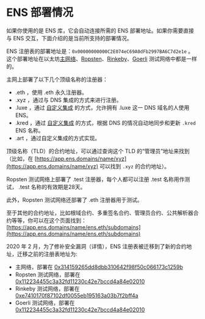 # ENS 部署情况

如果你使用的是 ENS 库，它会自动连接所需的 ENS 部署地址。如果你需要直接与 ENS 交互，下面介绍的是当前所支持的部署情况。

ENS 注册表的部署地址是：`0x00000000000C2E074eC69A0dFb2997BA6C7d2e1e` 。这个部署地址在以太坊[主网络](https://cn.etherscan.com/address/0x00000000000C2E074eC69A0dFb2997BA6C7d2e1e)、[Ropsten](https://ropsten.etherscan.io/address/0x00000000000C2E074eC69A0dFb2997BA6C7d2e1e)、[Rinkeby](https://rinkeby.etherscan.io/address/0x00000000000C2E074eC69A0dFb2997BA6C7d2e1e)、[Goerli](https://goerli.etherscan.io/address/0x00000000000C2E074eC69A0dFb2997BA6C7d2e1e) 测试网络中都是一样的。

主网上部署了以下几个顶级名称的注册器：

* .eth ，使用 .eth 永久注册器。
* .xyz ，通过与 DNS 集成的方式来进行注册。
* .luxe ，通过 [自定义集成](http://join.luxe/) 的方式，允许拥有 .luxe 这一 DNS 域名的人使用 ENS。
* .kred ，通过 [自定义集成](http://domains.kred/) 的方式，根据 DNS 的情况自动地同步和更新 `.kred` ENS 名称。
* .art ，通过自定义集成的方式实现。

顶级名称（TLD）的合约地址，可以通过查询这个 TLD 的“管理员”地址来找到（比如，在 [https://app.ens.domains/name/xyz](https://app.ens.domains/name/xyz) 可以找到 `.xyz` 的合约地址）。

Ropsten 测试网络上部署了 .test 注册器，每个人都可以注册 .test 名称用作测试， .test 名称的有效期是28天。

此外，Ropsten 测试网络还部署了 .eth 注册器用于测试。

至于其他的合约地址，比如根域合约、多重签名合约、管理员合约、公共解析器合约等等，你可以在这个页面找到： [https://app.ens.domains/name/ens.eth/subdomains](https://app.ens.domains/name/ens.eth/subdomains)

2020 年 2 月，为了修补安全漏洞（详情），ENS 注册表被迁移到了新的合约地址，迁移之前的注册表地址为:

* 主网络，部署在 [0x314159265dd8dbb310642f98f50c066173c1259b](https://cn.etherscan.com/address/0x314159265dd8dbb310642f98f50c066173c1259b#code)
* Ropsten 测试网络，部署在 [0x112234455c3a32fd11230c42e7bccd4a84e02010](https://ropsten.etherscan.io/address/0x112234455c3a32fd11230c42e7bccd4a84e02010)
* Rinkeby 测试网络，部署在 [0xe7410170f87102df0055eb195163a03b7f2bff4a](https://rinkeby.etherscan.io/address/0xe7410170f87102df0055eb195163a03b7f2bff4a)
* Goerli 测试网络，部署在 [0x112234455c3a32fd11230c42e7bccd4a84e02010](https://goerli.etherscan.io/address/0x112234455c3a32fd11230c42e7bccd4a84e02010)
